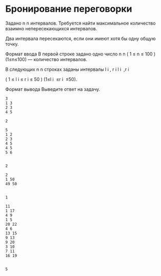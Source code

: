 # Бронирование переговорки

Задано
n
n интервалов. Требуется найти максимальное количество взаимно непересекающихся интервалов.

Два интервала пересекаются, если они имеют хотя бы одну общую точку.

Формат ввода
В первой строке задано одно число
n
n
(
1
≤
n
≤
100
)
(1≤n≤100) — количество интервалов.

В следующих
n
n строках заданы интервалы
l
i
,
r
i
l
i
​
,r
i
​

(
1
≤
l
i
≤
r
i
≤
50
)
(1≤l
i
​
≤r
i
​
≤50).

Формат вывода
Выведите ответ на задачу.

```text
3
1 3
2 3
4 5

2

5
1 2
2 3
4 5
4 5
5 6


2

2
1 50
49 50


1

11
1 17
4 9
1 5
20 22
4 6
13 15
9 13
9 20
3 10
7 11
16 19


5
```